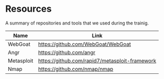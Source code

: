 # Resources
A summary of repositories and tools that we used during the trainig.

Name | Link
---- | ----
WebGoat | https://github.com/WebGoat/WebGoat
Angr | https://github.com/angr
Metasploit | https://github.com/rapid7/metasploit-framework
Nmap | https://github.com/nmap/nmap
